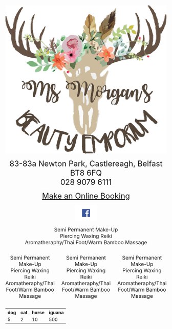 <div>
  <p align="center"> 
    <img src="logo.png">
  </p>

  <p align="center"> 
    <font size="5">
      83-83a Newton Park, Castlereagh, Belfast BT8 6FQ <br>
      028 9079 6111<br>
    </font> 
  </p>
  
   <p align="center">
    <font size="5">
      <a href="https://msmorgansbeautyemporium.as.me">Make an Online Booking</a><br>
    </font>
  </p>

  <p align="center">
    <a href="https://www.facebook.com/msmorgansbeautyemporium">
      <img src="fb.png" alt="FaceBook" height="50" width="70">
    </a>
   </p>
   
   
   <p align="center">
    <font size="3">
        Semi Permanent Make-Up <br>
        Piercing Waxing Reiki <br>
        Aromatheraphy/Thai Foot/Warm Bamboo Massage 
     </font>  
   </p>
   
   
 </div>
 
 
 

<div class="columns">
    <div class="1">
         <p align="center">
    <font size="3">
        Semi Permanent Make-Up <br>
        Piercing Waxing Reiki <br>
        Aromatheraphy/Thai Foot/Warm Bamboo Massage 
     </font>  
   </p>
    </div>
    <div class="2">
         <p align="center">
    <font size="3">
        Semi Permanent Make-Up <br>
        Piercing Waxing Reiki <br>
        Aromatheraphy/Thai Foot/Warm Bamboo Massage 
     </font>  
   </p>
    </div>
    <div class="3" >
         <p align="center">
    <font size="3">
        Semi Permanent Make-Up <br>
        Piercing Waxing Reiki <br>
        Aromatheraphy/Thai Foot/Warm Bamboo Massage 
     </font>  
   </p>
  </div>
</div>
<div class="clear"></div>

<div class="wrapper">

		
<table>
 <colgroup>
 <col class="column1" />
 <col class="column2" />
 <col class="column3-4" span="2" />

 </colgroup>
 <tr>
 <th>dog</th>
 <th>cat</th>
 <th>horse</th>

 <th>iguana</th>
 </tr>
 <tr>
 <td>5</td>
 <td>2</td>

 <td>10</td>
 <td>500</td>
 </tr>
</table>	
	

</div>



 
  
  

